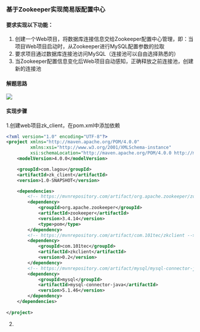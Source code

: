   

### **基于Zookeeper实现简易版配置中心**

#### **要求实现以下功能：**

1. 创建一个Web项目，将数据库连接信息交给Zookeeper配置中心管理，即：当项目Web项目启动时，从Zookeeper进行MySQL配置参数的拉取
2. 要求项目通过数据库连接池访问MySQL（连接池可以自由选择熟悉的）
3. 当Zookeeper配置信息变化后Web项目自动感知，正确释放之前连接池，创建新的连接池



#### **解题思路**

![](C:\Users\Baby4\OneDrive\デスクトップ\1971680902-393e5e70890b3b6d.webp)



#### **实现步骤**

1.创建web项目zk_client，在pom.xml中添加依赖

```xml
<?xml version="1.0" encoding="UTF-8"?>
<project xmlns="http://maven.apache.org/POM/4.0.0"
         xmlns:xsi="http://www.w3.org/2001/XMLSchema-instance"
         xsi:schemaLocation="http://maven.apache.org/POM/4.0.0 http://maven.apache.org/xsd/maven-4.0.0.xsd">
    <modelVersion>4.0.0</modelVersion>

    <groupId>com.lagou</groupId>
    <artifactId>zk_client</artifactId>
    <version>1.0-SNAPSHOT</version>

    <dependencies>
        <!-- https://mvnrepository.com/artifact/org.apache.zookeeper/zookeeper -->
        <dependency>
            <groupId>org.apache.zookeeper</groupId>
            <artifactId>zookeeper</artifactId>
            <version>3.4.14</version>
            <type>pom</type>
        </dependency>
        <!-- https://mvnrepository.com/artifact/com.101tec/zkclient -->
        <dependency>
            <groupId>com.101tec</groupId>
            <artifactId>zkclient</artifactId>
            <version>0.2</version>
        </dependency>
        <!-- https://mvnrepository.com/artifact/mysql/mysql-connector-java -->
        <dependency>
            <groupId>mysql</groupId>
            <artifactId>mysql-connector-java</artifactId>
            <version>5.1.46</version>
        </dependency>
    </dependencies>
    
</project>
```

2.